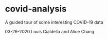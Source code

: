 # covid-analysis
A guided tour of some interesting COVID-19 data

03-29-2020
Louis Cialdella and Alice Chang
